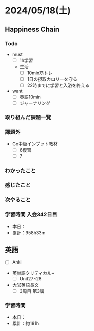 # 2024/05/18(土)

## Happiness Chain

### Todo

- must
  - [ ] 1h学習
  - 生活
    - [ ] 10min筋トレ
    - [ ] 1日の摂取カロリーを守る
    - [ ] 22時までに学習と入浴を終える
- want
  - [ ] 英語10min
  - [ ] ジャーナリング

### 取り組んだ課題一覧

### 課題外

- Go中級インプット教材
  - [ ] 6復習
  - [ ] 7

### わかったこと

### 感じたこと

### 次やること

### 学習時間 入会342日目

- 本日：
- 累計：958h33m

## 英語

- [ ] Anki
- 英単語クリティカル+
  - [ ] Unit27~28
- 大岩英語長文
  - [ ] 3周目 第3講

### 学習時間

- 本日：
- 累計：約181h
